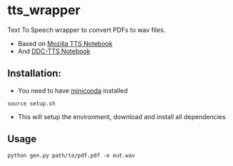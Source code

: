 # tts_wrapper
Text To Speech wrapper to convert PDFs to wav files.

* Based on [Mozilla TTS Notebook](https://colab.research.google.com/github/tugstugi/dl-colab-notebooks/blob/master/notebooks/Mozilla_TTS_WaveRNN.ipynb#scrollTo=klsVLR6w_u4P)
* And [DDC-TTS Notebook](https://colab.research.google.com/drive/1u_16ZzHjKYFn1HNVuA4Qf_i2MMFB9olY?usp=sharing#scrollTo=X2axt5BYq7gv)

## Installation:
* You need to have [miniconda](https://docs.conda.io/en/latest/miniconda.html) installed
```
source setup.sh
```
* This will setup the environment, download and install all dependencies

## Usage
```
python gen.py path/to/pdf.pdf -o out.wav
```
